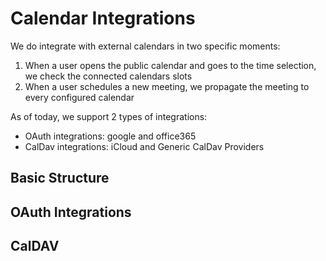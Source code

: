 # Calendar Integrations

We do integrate with external calendars in two specific moments:

1. When a user opens the public calendar and goes to the time selection, we check the connected calendars slots
2. When a user schedules a new meeting, we propagate the meeting to every configured calendar

As of today, we support 2 types of integrations:

- OAuth integrations: google and office365
- CalDav integrations: iCloud and Generic CalDav Providers

## Basic Structure

## OAuth Integrations

## CalDAV
